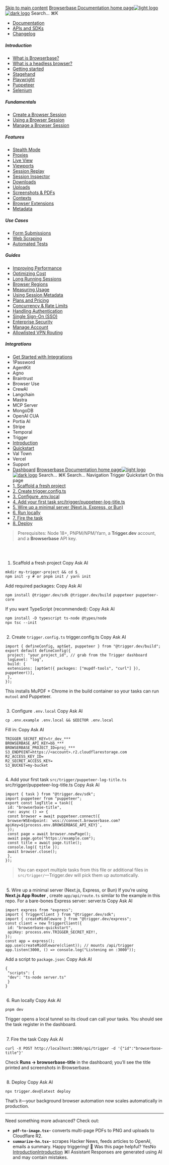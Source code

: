 [Skip to main content](#content-area)
[Browserbase Documentation home page![light logo](https://mintcdn.com/browserbase/lUkHCCQ3HJMpCnfp/logo/light.svg?fit=max&auto=format&n=lUkHCCQ3HJMpCnfp&q=85&s=0f99c87492a4fb0e9bfc45075a78c64f)![dark logo](https://mintcdn.com/browserbase/lUkHCCQ3HJMpCnfp/logo/dark.svg?fit=max&auto=format&n=lUkHCCQ3HJMpCnfp&q=85&s=645b212b9cbee8bebf84f318c2baaac0)](https://www.browserbase.com)
Search...
⌘K
 * [Documentation](/introduction/what-is-browserbase)
 * [APIs and SDKs](/reference/introduction)
 * [Changelog](https://www.browserbase.com/changelog)
##### Introduction
 * [What is Browserbase?](/introduction/what-is-browserbase)
 * [What is a headless browser?](/introduction/what-is-headless-browser)
 * [Getting started](/introduction/getting-started)
 * [Stagehand](/introduction/stagehand)
 * [Playwright](/introduction/playwright)
 * [Puppeteer](/introduction/puppeteer)
 * [Selenium](/introduction/selenium)
##### Fundamentals
 * [Create a Browser Session](/fundamentals/create-browser-session)
 * [Using a Browser Session](/fundamentals/using-browser-session)
 * [Manage a Browser Session](/fundamentals/manage-browser-session)
##### Features
 * [Stealth Mode](/features/stealth-mode)
 * [Proxies](/features/proxies)
 * [Live View](/features/session-live-view)
 * [Viewports](/features/viewports)
 * [Session Replay](/features/session-replay)
 * [Session Inspector](/features/session-inspector)
 * [Downloads](/features/downloads)
 * [Uploads](/features/uploads)
 * [Screenshots & PDFs](/features/screenshots)
 * [Contexts](/features/contexts)
 * [Browser Extensions](/features/browser-extensions)
 * [Metadata](/features/session-metadata)
##### Use Cases
 * [Form Submissions](/use-cases/automating-form-submissions)
 * [Web Scraping](/use-cases/scraping-website)
 * [Automated Tests](/use-cases/building-automated-tests)
##### Guides
 * [Improving Performance](/guides/speed-optimization)
 * [Optimizing Cost](/guides/cost-optimization)
 * [Long Running Sessions](/guides/long-running-sessions)
 * [Browser Regions](/guides/multi-region)
 * [Measuring Usage](/guides/measuring-usage)
 * [Using Session Metadata](/guides/using-session-metadata)
 * [Plans and Pricing](/guides/plans-and-pricing)
 * [Concurrency & Rate Limits](/guides/concurrency-rate-limits)
 * [Handling Authentication](/guides/authentication)
 * [Single Sign-On (SSO)](/guides/sso-setup)
 * [Enterprise Security](/guides/security)
 * [Manage Account](/guides/manage-account)
 * [Allowlisted VPN Routing](/guides/vpn)
##### Integrations
 * [Get Started with Integrations](/integrations/get-started)
 * 1Password
 * AgentKit
 * Agno
 * Braintrust
 * Browser Use
 * CrewAI
 * Langchain
 * Mastra
 * MCP Server
 * MongoDB
 * OpenAI CUA
 * Portia AI
 * Stripe
 * Temporal
 * Trigger
 * [Introduction](/integrations/trigger/introduction)
 * [Quickstart](/integrations/trigger/quickstart)
 * Val Town
 * Vercel
 * Support
 * [Dashboard](https://www.browserbase.com/overview)
[Browserbase Documentation home page![light logo](https://mintcdn.com/browserbase/lUkHCCQ3HJMpCnfp/logo/light.svg?fit=max&auto=format&n=lUkHCCQ3HJMpCnfp&q=85&s=0f99c87492a4fb0e9bfc45075a78c64f)![dark logo](https://mintcdn.com/browserbase/lUkHCCQ3HJMpCnfp/logo/dark.svg?fit=max&auto=format&n=lUkHCCQ3HJMpCnfp&q=85&s=645b212b9cbee8bebf84f318c2baaac0)](https://www.browserbase.com)
Search...
⌘K
Search...
Navigation
Trigger
Quickstart
On this page
 * [1. Scaffold a fresh project](#1-scaffold-a-fresh-project)
 * [2. Create trigger.config.ts](#2-create-trigger-config-ts)
 * [3. Configure .env.local](#3-configure-env-local)
 * [4. Add your first task src/trigger/puppeteer-log-title.ts](#4-add-your-first-task-src%2Ftrigger%2Fpuppeteer-log-title-ts)
 * [5. Wire up a minimal server (Next.js, Express, or Bun)](#5-wire-up-a-minimal-server-next-js%2C-express%2C-or-bun)
 * [6. Run locally](#6-run-locally)
 * [7. Fire the task](#7-fire-the-task)
 * [8. Deploy](#8-deploy)
> Prerequisites: Node 18+, PNPM/NPM/Yarn, a **Trigger.dev** account, and a **Browserbase** API key.
## 
[​](#1-scaffold-a-fresh-project)
1. Scaffold a fresh project
Copy
Ask AI
```
mkdir my-trigger-project && cd $_
npm init -y # or pnpm init / yarn init
```
Add required packages:
Copy
Ask AI
```
npm install @trigger.dev/sdk @trigger.dev/build puppeteer puppeteer-core
```
If you want TypeScript (recommended):
Copy
Ask AI
```
npm install -D typescript ts-node @types/node
npx tsc --init
```
## 
[​](#2-create-trigger-config-ts)
2. Create `trigger.config.ts`
trigger.config.ts
Copy
Ask AI
```
import { defineConfig, aptGet, puppeteer } from "@trigger.dev/build";
export default defineConfig({
 project: "your_project_id", // grab from the Trigger dashboard
 logLevel: "log",
 build: {
 extensions: [aptGet({ packages: ["mupdf-tools", "curl"] }), puppeteer()],
 },
});
```
This installs MuPDF + Chrome in the build container so your tasks can run `mutool` and Puppeteer.
## 
[​](#3-configure-env-local)
3. Configure `.env.local`
Copy
Ask AI
```
cp .env.example .env.local && $EDITOR .env.local
```
Fill in:
Copy
Ask AI
```
TRIGGER_SECRET_KEY=tr_dev_***
BROWSERBASE_API_KEY=bb_***
BROWSERBASE_PROJECT_ID=proj_***
S3_ENDPOINT=https://<account>.r2.cloudflarestorage.com
R2_ACCESS_KEY_ID=
R2_SECRET_ACCESS_KEY=
S3_BUCKET=my-bucket
```
## 
[​](#4-add-your-first-task-src%2Ftrigger%2Fpuppeteer-log-title-ts)
4. Add your first task `src/trigger/puppeteer-log-title.ts`
src/trigger/puppeteer-log-title.ts
Copy
Ask AI
```
import { task } from "@trigger.dev/sdk";
import puppeteer from "puppeteer";
export const logTitle = task({
 id: "browserbase-title",
 run: async () => {
 const browser = await puppeteer.connect({
 browserWSEndpoint: `wss://connect.browserbase.com?apiKey=${process.env.BROWSERBASE_API_KEY}`,
 });
 const page = await browser.newPage();
 await page.goto("https://example.com");
 const title = await page.title();
 console.log({ title });
 await browser.close();
 },
});
```
> You can export multiple tasks from this file or additional files in `src/trigger/`—Trigger.dev will pick them up automatically.
## 
[​](#5-wire-up-a-minimal-server-next-js%2C-express%2C-or-bun)
5. Wire up a minimal server (Next.js, Express, or Bun)
If you’re using **Next.js App Router** , create `app/api/route.ts` similar to the example in this repo. For a bare-bones Express server:
server.ts
Copy
Ask AI
```
import express from "express";
import { TriggerClient } from "@trigger.dev/sdk";
import { createMiddleware } from "@trigger.dev/express";
const client = new TriggerClient({
 id: "browserbase-quickstart",
 apiKey: process.env.TRIGGER_SECRET_KEY!,
});
const app = express();
app.use(createMiddleware(client)); // mounts /api/trigger
app.listen(3000, () => console.log("Listening on :3000"));
```
Add a script to `package.json`:
Copy
Ask AI
```
{
 "scripts": {
 "dev": "ts-node server.ts"
 }
}
```
## 
[​](#6-run-locally)
6. Run locally
Copy
Ask AI
```
pnpm dev
```
Trigger opens a local tunnel so its cloud can call your tasks. You should see the task register in the dashboard.
## 
[​](#7-fire-the-task)
7. Fire the task
Copy
Ask AI
```
curl -X POST http://localhost:3000/api/trigger -d '{"id":"browserbase-title"}'
```
Check **Runs → browserbase-title** in the dashboard; you’ll see the title printed and screenshots in Browserbase.
## 
[​](#8-deploy)
8. Deploy
Copy
Ask AI
```
npx trigger.dev@latest deploy
```
That’s it—your background browser automation now scales automatically in production.
* * *
Need something more advanced? Check out:
 * **`pdf-to-image.tsx`**– converts multi-page PDFs to PNG and uploads to Cloudflare R2.
 * **`summarize-hn.tsx`**– scrapes Hacker News, feeds articles to OpenAI, emails a summary.
Happy triggering! 🎯
Was this page helpful?
YesNo
[Introduction](/integrations/trigger/introduction)[Introduction](/integrations/val-town/introduction)
⌘I
Assistant
Responses are generated using AI and may contain mistakes.
